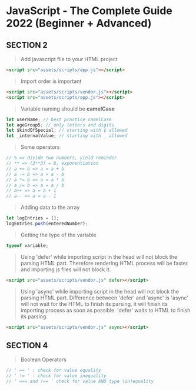 # JavaScript - The Complete Guide 2022 (Beginner + Advanced)

## SECTION 2

> Add javascript file to your HTML project

```HTML
<script src="assets/scripts/app.js"></script>
```

> Import order is important

```HTML
<script src="assets/scripts/vendor.js"></script>
<script src="assets/scripts/app.js"></script>
```

> Variable naming should be <b>camelCase</b>

```js
let userName; // best practice camelCase
let ageGroup5; // only letters and digits
let $kindOfSpecial; // starting with $ allowed
let _internalValue; // starting with _ allowed
```

> Some operators

```js
// % => divide two numbers, yield reminder
// ** => (2**3) = 8, exponentiation
// a += b => a = a + b
// a -= b => a = a - b
// a *= b => a = a * b
// a /= b => a = a / b
// a++ => a = a + 1
// a-- => a = a - 1
```

> Adding data to the array

```js
let logEntries = [];
logEntries.push(enteredNumber);
```

> Getting the type of the variable

```js
typeof variable;
```

> Using 'defer' while importing script in the head will not block the parsing HTML part. Therefore rendering HTML process will be faster and importing js files will not block it.

```html
<script src="assets/scripts/vendor.js" defer></script>
```

> Using 'async' while importing script in the head will not block the parsing HTML part. Difference between 'defer' and 'async' is 'async' will not wait for the HTML to finish its parsing, it will finish its importing process as soon as possible. 'defer' waits to HTML to finish its parsing.

```html
<script src="assets/scripts/vendor.js" async></script>
```

## SECTION 4

> Boolean Operators

```js
// ' == ' : check for value equality
// ' != ' : check for value inequality
// ' === and !== ' check for value AND type (in)equality
```
